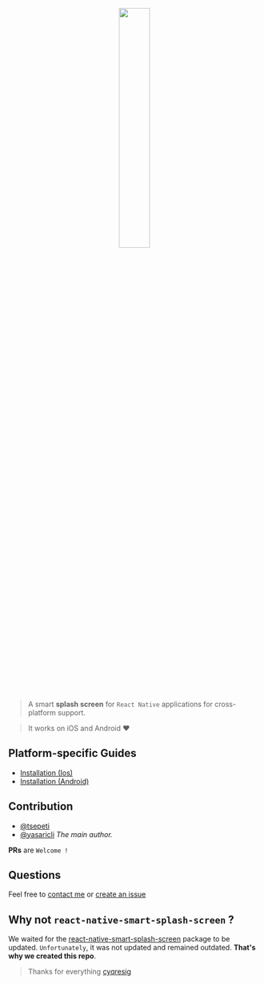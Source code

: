 <p align="center">
  <img src="screens/KaptureIos.gif" width="35%">
</p>

> A smart **splash screen** for `React Native` applications for cross-platform support.

> It works on iOS and Android ♥

## Platform-specific Guides

* [Installation (Ios)](docs/ios-installation.md)
* [Installation (Android)](docs/android-installation.md)

## Contribution

- [@tsepeti](mailto:yazilim@tatilsepeti.com)
- [@yasaricli](mailto:yasaricli@gmail.com) *The main author.*

**PRs** are `Welcome !`

## Questions

Feel free to [contact me](mailto:yasaricli@gmail.com) or [create an issue](https://github.com/tsepeti/rnative-splash/issues/new)

## Why not `react-native-smart-splash-screen` ?

We waited for the [react-native-smart-splash-screen](https://github.com/react-native-component/react-native-smart-splash-screen) package to be updated. `Unfortunately`, it was not updated and remained outdated. **That's why we created this repo**.

> Thanks for everything [cyqresig](https://github.com/cyqresig)
